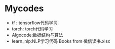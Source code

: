 # Mycodes
- tf : tensorflow代码学习
- torch: torch代码学习
- Algocode:数据结构与算法
- learn_nlp:NLP学习代码 Books from 微信读书.xlsx
